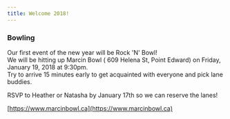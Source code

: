 ```yaml
---
title: Welcome 2018!
---
```


### Bowling
Our first event of the new year will be Rock 'N' Bowl!  
We will be hitting up Marcin Bowl ( 609 Helena St, Point Edward) on Friday, January 19, 2018 at 9:30pm.  
Try to arrive 15 minutes early to get acquainted with everyone and pick lane buddies.

RSVP to Heather or Natasha by January 17th so we can reserve the lanes!

[https://www.marcinbowl.ca](https://www.marcinbowl.ca)
